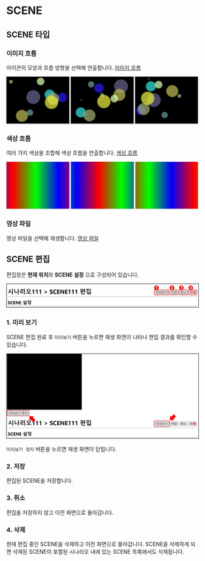 # SCENE 

## SCENE 타입

### 이미지 흐름
아이콘의 모양과 흐름 방향을 선택해 연출합니다. [이미지 흐름](./icon.md)

<img src="../start/img/icon/circleDiagonal.jpg" width="1000"/>

### 색상 흐름
여러 가지 색상을 조합해 색상 흐름을 연출합니다. [색상 흐름](./gradient.md)

<img src="../start/img/gradient/gradientRight.jpg" width="1000"/>

### 영상 파일
영상 파일을 선택해 재생합니다. [영상 파일](./video.md)

## SCENE 편집
편집창은 **현재 위치**와 **SCENE 설정** 으로 구성되어 있습니다.

<img src="./img/scene/sceneEditor.jpg" style="border: 1px solid"/>

### 1. 미리 보기
SCENE 편집 완료 후 `미리보기` 버튼을 누르면 재생 화면이 나타나 편집 결과를 확인할 수 있습니다.

<img src="./img/scene/previewScene.jpg" style="border: 1px solid"/>

`미리보기 정지` 버튼을 누르면 재생 화면이 닫힙니다.

### 2. 저장
편집된 SCENE을 저장합니다.

### 3. 취소
편집을 저장하지 않고 이전 화면으로 돌아갑니다.

### 4. 삭제
현재 편집 중인 SCENE을 삭제하고 이전 화면으로 돌아갑니다.
SCENE을 삭제하게 되면 삭제된 SCENE이 포함된 시나리오 내에 있는 SCENE 목록에서도 삭제됩니다.
